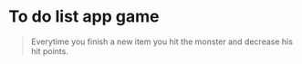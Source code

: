 # To do list app game

> Everytime you finish a new item you hit the monster and decrease his hit points. 

